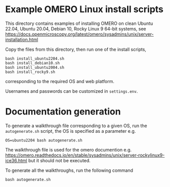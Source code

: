 Example OMERO Linux install scripts
===================================

This directory contains examples of installing OMERO on clean
Ubuntu 22.04, Ubuntu 20.04, Debian 10, Rocky Linux 9 64-bit systems, see
https://docs.openmicroscopy.org/latest/omero/sysadmins/unix/server-installation.html

Copy the files from this directory, then run one of the install scripts,

	bash install_ubuntu2204.sh
    bash install_debian10.sh
    bash install_ubuntu2004.sh
    bash install_rocky9.sh


corresponding to the required OS and web platform.

Usernames and passwords can be customized in `settings.env`.

Documentation generation
========================
To generate a walkthrough file corresponding to a given OS, run the
`autogenerate.sh` script, the OS is specified as a parameter e.g.
	
	OS=ubuntu2204 bash autogenerate.sh

The walkthrough file is used for the omero documention e.g.
https://omero.readthedocs.io/en/stable/sysadmins/unix/server-rockylinux9-ice36.html
but it should not be executed.

To generate all the walkthroughs, run the following command
	
	bash autogenerate.sh
